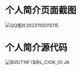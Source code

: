 个人简介页面截图
===
![QQ图片20231105115115](https://github.com/mucheng1314/wang/assets/148668205/a6456263-6e0e-4bf4-bd90-8e7d808ba831)
# 个人简介源代码
![B05(T1W`{$@L_C)OK_{O JA](https://github.com/mucheng1314/wang/assets/148668205/5d7fe3eb-a2ee-4e5a-9e36-44f3f7fc40f1)
